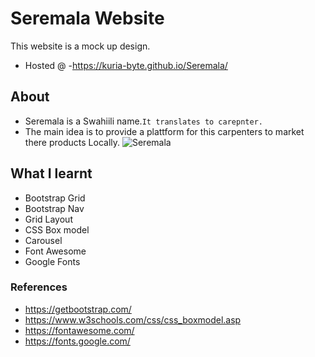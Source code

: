 # Seremala Website
This website is a mock up design.
- Hosted @ -https://kuria-byte.github.io/Seremala/

## About
- Seremala is a Swahiili name.`It translates to carepnter.`
- The main idea is to provide a plattform for this carpenters to market there products Locally.
![Seremala](https://user-images.githubusercontent.com/61579772/83940264-ea7c0f80-a815-11ea-848d-7b7a910937a2.jpg)

## What I learnt
- Bootstrap Grid
- Bootstrap Nav
- Grid Layout
- CSS Box model
- Carousel
- Font Awesome
- Google Fonts



### References
- https://getbootstrap.com/
- https://www.w3schools.com/css/css_boxmodel.asp
- https://fontawesome.com/
- https://fonts.google.com/

